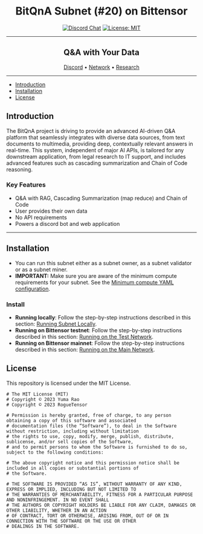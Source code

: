 <div align="center">

# **BitQnA Subnet (#20) on Bittensor** <!-- omit in toc -->
[![Discord Chat](https://img.shields.io/discord/308323056592486420.svg)](https://discord.com/channels/799672011265015819/1175085112703078400)
[![License: MIT](https://img.shields.io/badge/License-MIT-yellow.svg)](https://opensource.org/licenses/MIT) 

---

## Q&A with Your Data <!-- omit in toc -->

[Discord](https://discord.gg/bittensor) • [Network](https://taostats.io/) • [Research](https://bittensor.com/whitepaper)
</div>

---
- [Introduction](#introduction)
- [Installation](#installation)
- [License](#license)

## Introduction

The BitQnA project is driving to provide an advanced AI-driven Q&A platform that seamlessly integrates with diverse data sources, from text documents to multimedia, providing deep, contextually relevant answers in real-time. This system, independent of major AI APIs, is tailored for any downstream application, from legal research to IT support, and includes advanced features such as cascading summarization and Chain of Code reasoning.

### Key Features

- Q&A with RAG, Cascading Summarization (map reduce) and Chain of Code
- User provides their own data
- No API requirements
- Powers a discord bot and web application
  
---

## Installation

- You can run this subnet either as a subnet owner, as a subnet validator or as a subnet miner. 
- **IMPORTANT:** Make sure you are aware of the minimum compute requirements for your subnet. See the [Minimum compute YAML configuration](./min_compute.yml).

### Install

- **Running locally**: Follow the step-by-step instructions described in this section: [Running Subnet Locally](./docs/running_on_staging.md).
- **Running on Bittensor testnet**: Follow the step-by-step instructions described in this section: [Running on the Test Network](./docs/running_on_testnet.md).
- **Running on Bittensor mainnet**: Follow the step-by-step instructions described in this section: [Running on the Main Network](./docs/running_on_mainnet.md).

## License
This repository is licensed under the MIT License.
```text
# The MIT License (MIT)
# Copyright © 2023 Yuma Rao
# Copyright © 2023 RogueTensor

# Permission is hereby granted, free of charge, to any person obtaining a copy of this software and associated
# documentation files (the “Software”), to deal in the Software without restriction, including without limitation
# the rights to use, copy, modify, merge, publish, distribute, sublicense, and/or sell copies of the Software,
# and to permit persons to whom the Software is furnished to do so, subject to the following conditions:

# The above copyright notice and this permission notice shall be included in all copies or substantial portions of
# the Software.

# THE SOFTWARE IS PROVIDED “AS IS”, WITHOUT WARRANTY OF ANY KIND, EXPRESS OR IMPLIED, INCLUDING BUT NOT LIMITED TO
# THE WARRANTIES OF MERCHANTABILITY, FITNESS FOR A PARTICULAR PURPOSE AND NONINFRINGEMENT. IN NO EVENT SHALL
# THE AUTHORS OR COPYRIGHT HOLDERS BE LIABLE FOR ANY CLAIM, DAMAGES OR OTHER LIABILITY, WHETHER IN AN ACTION
# OF CONTRACT, TORT OR OTHERWISE, ARISING FROM, OUT OF OR IN CONNECTION WITH THE SOFTWARE OR THE USE OR OTHER
# DEALINGS IN THE SOFTWARE.
```
